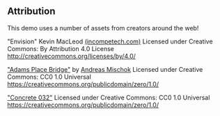 ## Attribution

This demo uses a number of assets from creators around the web!

"Envision" Kevin MacLeod [(incompetech.com)](https://incompetech.com)
Licensed under Creative Commons: By Attribution 4.0 License
http://creativecommons.org/licenses/by/4.0/

["Adams Place Bridge"](https://hdrihaven.com/hdri/?h=adams_place_bridge) by [Andreas Mischok](https://www.artstation.com/andreasmischok)
Licensed under Creative Commons: CC0 1.0 Universal
https://creativecommons.org/publicdomain/zero/1.0/

["Concrete 032"](https://cc0textures.com/view?id=Concrete032)
Licensed under Creative Commons: CC0 1.0 Universal
https://creativecommons.org/publicdomain/zero/1.0/